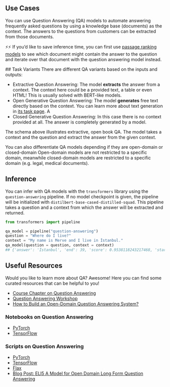 ## Use Cases
You can use Question Answering (QA) models to automate answering frequently asked questions by using a knowledge base (documents) as the context. The answers to the questions from customers can be extracted from those documents. 

⚡⚡ If you’d like to save inference time, you can first use [passage ranking models](/tasks/sentence-similarity) to see which document might contain the answer to the question and iterate over that document with the question answering model instead.

## Task Variants
There are different QA variants based on the inputs and outputs:
* Extractive Question Answering: The model **extracts** the answer from a context. The context here could be a provided text, a table or even HTML! This is usually solved with BERT-like models.
* Open Generative Question Answering: The model **generates** free text directly based on the context. You can learn more about text generation in [its task page](/tasks/text-generation). A
* Closed Generative Question Answering: In this case there is no context provided at all. The answer is completely generated by a model.

The schema above illustrates extractive, open book QA. The model takes a context and the question and extract the answer from the given context.

You can also differentiate QA models depending if they are open-domain or closed-domain Open-domain models are not restricted to a specific domain, meanwhile closed-domain models are restricted to a specific domain (e.g. legal, medical documents). 


## Inference
You can infer with QA models with the `transformers` library using the `question-answering` pipeline. If no model checkpoint is given, the pipeline will be initialized with `distilbert-base-cased-distilled-squad`. This pipeline takes a question and a context from which the answer will be extracted and returned.

```python
from transformers import pipeline

qa_model = pipeline("question-answering")
question = "Where do I live?"
context = "My name is Merve and I live in İstanbul."
qa_model(question = question, context = context)
## {'answer': 'İstanbul', 'end': 39, 'score': 0.9538118243217468, 'start': 31}
```

## Useful Resources
Would you like to learn more about QA? Awesome! Here you can find some curated resources that can be helpful to you!

- [Course Chapter on Question Answering](https://huggingface.co/course/chapter7/7?fw=pt)
- [Question Answering Workshop](https://www.youtube.com/watch?v=Ihgk8kGLpIE&ab_channel=HuggingFace)
- [How to Build an Open-Domain Question Answering System?](https://lilianweng.github.io/lil-log/2020/10/29/open-domain-question-answering.html) 

### Notebooks on Question Answering
- [PyTorch](https://github.com/huggingface/notebooks/blob/master/examples/question_answering.ipynb)
- [TensorFlow](https://github.com/huggingface/notebooks/blob/master/examples/token_classification-tf.ipynb)

### Scripts on Question Answering
- [PyTorch](https://github.com/huggingface/transformers/tree/master/examples/pytorch/question-answering)
- [TensorFlow](https://github.com/huggingface/transformers/tree/master/examples/tensorflow/question-answering)
- [Flax](https://github.com/huggingface/transformers/tree/master/examples/flax/question-answering)
- [Blog Post: ELI5 A Model for Open Domain Long Form Question Answering](https://yjernite.github.io/lfqa.html)